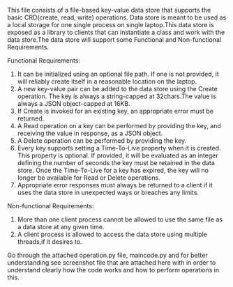  This file consists of a file-based key-value data store that supports the basic CRD(create, read, write) operations. Data store is meant to be used as a local storage for one single process on single laptop.This data store is exposed as a library to clients that can instantiate a class and work with the data store.The data store will support some Functional and Non-functional Requirements.

Functional Requirements:
1) It can be initialized using an optional file path. If one is not provided, it will reliably create itself in a reasonable location on the laptop.
2) A new key-value pair can be added to the data store using the Create operation. The key is always a string-capped at 32chars.The value is always a JSON object-capped at 16KB.
3) If Create is invoked for an existing key, an appropriate error must be returned.
4) A Read operation on a key can be performed by providing the key, and receiving the value in response, as a JSON object.
5) A Delete operation can be performed by providing the key.
6) Every key supports setting a Time-To-Live property when it is created. This property is optional. If provided, it will be evaluated as an integer defining the number of seconds    the key must be retained in the data store. Once the Time-To-Live for a key has expired, the key will no longer be available for Read or Delete operations.
7) Appropriate error responses must always be returned to a client if it uses the data store in unexpected ways or breaches any limits.

Non-functional Requirements:
1) More than one client process cannot be allowed to use the same file as a data store at any given time.
2) A client process is allowed to access the data store using multiple threads,if it desires to.

Go through the attached operation.py file, maincode.py and for better understanding see screenshot file that are attached here with in order to understand clearly how the code works and how to perform operations in this.
